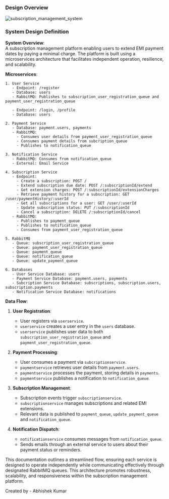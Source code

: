 ### Design Overview
![subscription_management_system](https://github.com/user-attachments/assets/229d51d2-54a5-4e6a-b3f4-98954b21f758)

### System Design Definition

**System Overview**:  
A subscription management platform enabling users to extend EMI payment dates by paying a minimal charge. The platform is built using a microservices architecture that facilitates independent operation, resilience, and scalability.

**Microservices**:

```plaintext
1. User Service
   - Endpoint: /register
   - Database: users
   - RabbitMQ: Publishes to subscription_user_registration_queue and payment_user_registration_queue

   - Endpoint: /login, /profile
   - Database: users

2. Payment Service
   - Database: payment.users, payments
   - RabbitMQ:
     - Consumes user details from payment_user_registration_queue
     - Consumes payment details from subcription_queue
     - Publishes to notification_queue

3. Notification Service
   - RabbitMQ: Consumes from notification_queue
   - External: Email Service

4. Subscription Service
   - Endpoint: 
     - Create a subscription: POST /
     - Extend subscription due date: POST /:subscriptionId/extend
     - Get extension charges: POST /:subscriptionId/extensionCharges
     - Retrieve payment history for a subscription: GET /user/paymentHistory/:userId
     - Get all subscriptions for a user: GET /user/:userId
     - Update subscription status: PUT /:subscriptionId
     - Cancel a subscription: DELETE /:subscriptionId/cancel
   - RabbitMQ:
     - Publishes to payment_queue
     - Publishes to notification_queue
     - Consumes from payment_user_registration_queue

5. RabbitMQ
   - Queue: subscription_user_registration_queue
   - Queue: payment_user_registration_queue
   - Queue: payment_queue
   - Queue: notification_queue
   - Queue: update_payment_queue

6. Databases
   - User Service Database: users
   - Payment Service Database: payment.users, payments
   - Subcription Service Database: subscriptions, subscription.users, subscription.payments
   - Notification Service Database: notifications
```


**Data Flow**:
1. **User Registration**:
    - User registers via `userservice`.
    - `userservice` creates a user entry in the `users` database.
    - `userservice` publishes user data to both `subscription_user_registration_queue` and `payment_user_registration_queue`.

2. **Payment Processing**:
    - User consumes a payment via `subcriptionservice`.
    - `paymentservice` retrieves user details from `payment.users`.
    - `paymentservice` processes the payment, storing details in `payments`.
    - `paymentservice` publishes a notification to `notification_queue`.

3. **Subscription Management**:
    - Subscription events trigger `subscriptionservice`.
    - `subscriptionservice` manages subscriptions and related EMI extensions.
    - Relevant data is published to `payment_queue`, `update_payment_queue` and `notification_queue`.

4. **Notification Dispatch**:
    - `notificationservice` consumes messages from `notification_queue`.
    - Sends emails through an external service to users about their payment status or reminders.

This documentation outlines a streamlined flow, ensuring each service is designed to operate independently while communicating effectively through designated RabbitMQ queues. This architecture promotes robustness, scalability, and responsiveness within the subscription management platform.

Created by - Abhishek Kumar
